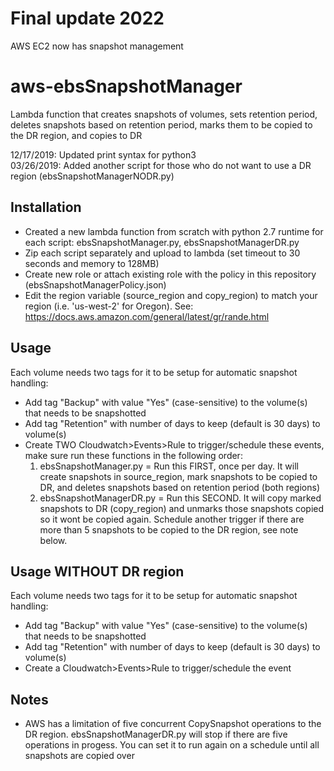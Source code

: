 # Final update 2022
AWS EC2 now has snapshot management
# aws-ebsSnapshotManager
Lambda function that creates snapshots of volumes, sets retention period, deletes snapshots based on retention period, marks them to be copied to the DR region, and copies to DR

12/17/2019: Updated print syntax for python3\
03/26/2019: Added another script for those who do not want to use a DR region (ebsSnapshotManagerNODR.py)


## Installation
- Created a new lambda function from scratch with python 2.7 runtime for each script: ebsSnapshotManager.py, ebsSnapshotManagerDR.py
- Zip each script separately and upload to lambda (set timeout to 30 seconds and memory to 128MB)
- Create new role or attach existing role with the policy in this repository (ebsSnapshotManagerPolicy.json)
- Edit the region variable (source_region and copy_region) to match your region (i.e. 'us-west-2' for Oregon).  See: https://docs.aws.amazon.com/general/latest/gr/rande.html

## Usage
Each volume needs two tags for it to be setup for automatic snapshot handling:
- Add tag "Backup" with value "Yes" (case-sensitive) to the volume(s) that needs to be snapshotted
- Add tag "Retention" with number of days to keep (default is 30 days) to volume(s)
- Create TWO Cloudwatch>Events>Rule to trigger/schedule these events, make sure run these functions in the following order:
  1. ebsSnapshotManager.py  = Run this FIRST, once per day. It will create snapshots in source_region, mark snapshots to be copied to DR, and deletes snapshots based on retention period (both regions)
  2. ebsSnapshotManagerDR.py  = Run this SECOND. It will copy marked snapshots to DR (copy_region) and unmarks those snapshots copied so it wont be copied again. Schedule another trigger if there are more than 5 snapshots to be copied to the DR region, see note below.

## Usage WITHOUT DR region
Each volume needs two tags for it to be setup for automatic snapshot handling:
- Add tag "Backup" with value "Yes" (case-sensitive) to the volume(s) that needs to be snapshotted
- Add tag "Retention" with number of days to keep (default is 30 days) to volume(s)
- Create a Cloudwatch>Events>Rule to trigger/schedule the event



## Notes
- AWS has a limitation of five concurrent CopySnapshot operations to the DR region. ebsSnapshotManagerDR.py will stop if there are five operations in progess.  You can set it to run again on a schedule until all snapshots are copied over
